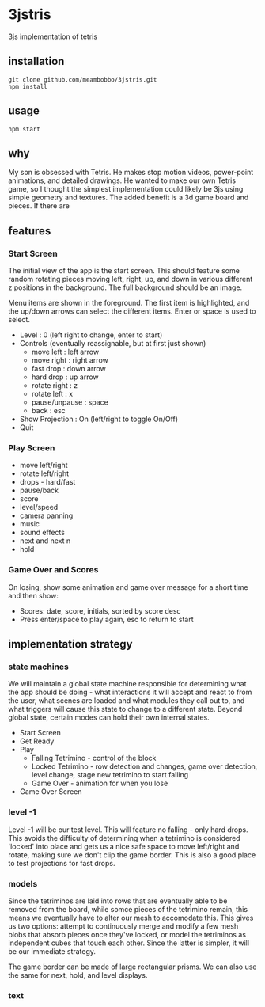 # 3jstris
3js implementation of tetris

## installation

```
git clone github.com/meambobbo/3jstris.git
npm install
```

## usage

```
npm start
```

## why

My son is obsessed with Tetris. He makes stop motion videos, power-point animations, and detailed drawings. He wanted to make our own Tetris game, so I thought the simplest implementation could likely be 3js using simple geometry and textures. The added benefit is a 3d game board and pieces. If there are 

## features

### Start Screen

The initial view of the app is the start screen. This should feature some random rotating pieces moving left, right, up, and down in various different z positions in the background. The full background should be an image.

Menu items are shown in the foreground. The first item is highlighted, and the up/down arrows can select the different items. Enter or space is used to select.

- Level : 0 (left right to change, enter to start)
- Controls (eventually reassignable, but at first just shown)
    - move left     : left arrow
    - move right    : right arrow
    - fast drop     : down arrow
    - hard drop     : up arrow
    - rotate right  : z 
    - rotate left   : x
    - pause/unpause : space
    - back          : esc 
- Show Projection   : On (left/right to toggle On/Off)
- Quit

### Play Screen

- move left/right
- rotate left/right
- drops - hard/fast
- pause/back
- score
- level/speed
- camera panning
- music
- sound effects
- next and next n
- hold

### Game Over and Scores

On losing, show some animation and game over message for a short time and then show:

- Scores: date, score, initials, sorted by score desc
- Press enter/space to play again, esc to return to start

## implementation strategy

### state machines

We will maintain a global state machine responsible for determining what the app should be doing - what interactions it will accept and react to from the user, what scenes are loaded and what modules they call out to, and what triggers will cause this state to change to a different state. Beyond global state, certain modes can hold their own internal states.

- Start Screen
- Get Ready
- Play
    - Falling Tetrimino - control of the block
    - Locked Tetrimino - row detection and changes, game over detection, level change, stage new tetrimino to start falling
    - Game Over - animation for when you lose
- Game Over Screen

### level -1

Level -1 will be our test level. This will feature no falling - only hard drops. This avoids the difficulty of determining when a tetrimino is considered 'locked' into place and gets us a nice safe space to move left/right and rotate, making sure we don't clip the game border. This is also a good place to test projections for fast drops.

### models

Since the tetriminos are laid into rows that are eventually able to be removed from the board, while somce pieces of the tetrimino remain, this means we eventually have to alter our mesh to accomodate this. This gives us two options: attempt to continuously merge and modify a few mesh blobs that absorb pieces once they've locked, or model the tetriminos as independent cubes that touch each other. Since the latter is simpler, it will be our immediate strategy.

The game border can be made of large rectangular prisms. We can also use the same for next, hold, and level displays.

### text

